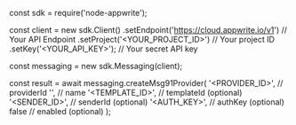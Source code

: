const sdk = require('node-appwrite');

const client = new sdk.Client()
    .setEndpoint('https://cloud.appwrite.io/v1') // Your API Endpoint
    .setProject('&lt;YOUR_PROJECT_ID&gt;') // Your project ID
    .setKey('&lt;YOUR_API_KEY&gt;'); // Your secret API key

const messaging = new sdk.Messaging(client);

const result = await messaging.createMsg91Provider(
    '<PROVIDER_ID>', // providerId
    '<NAME>', // name
    '<TEMPLATE_ID>', // templateId (optional)
    '<SENDER_ID>', // senderId (optional)
    '<AUTH_KEY>', // authKey (optional)
    false // enabled (optional)
);
